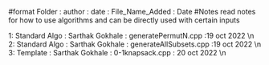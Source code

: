 #format Folder : author : date : File_Name_Added : Date
#Notes read notes for how to use algorithms and can be directly used with certain inputs

1: Standard Algo : Sarthak Gokhale : generatePermutN.cpp :19 oct 2022 \n
2: Standard Algo : Sarthak Gokhale : generateAllSubsets.cpp :19 oct 2022 \n
3: Template :      Sarthak Gokhale : 0-1knapsack.cpp : 20 oct 2022 \n
